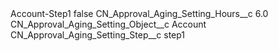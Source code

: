 <?xml version="1.0" encoding="UTF-8"?>
<CustomMetadata xmlns="http://soap.sforce.com/2006/04/metadata" xmlns:xsi="http://www.w3.org/2001/XMLSchema-instance" xmlns:xsd="http://www.w3.org/2001/XMLSchema">
    <label>Account-Step1</label>
    <protected>false</protected>
    <values>
        <field>CN_Approval_Aging_Setting_Hours__c</field>
        <value xsi:type="xsd:double">6.0</value>
    </values>
    <values>
        <field>CN_Approval_Aging_Setting_Object__c</field>
        <value xsi:type="xsd:string">Account</value>
    </values>
    <values>
        <field>CN_Approval_Aging_Setting_Step__c</field>
        <value xsi:type="xsd:string">step1</value>
    </values>
</CustomMetadata>
